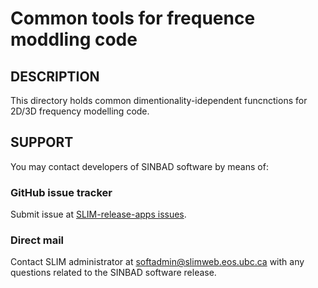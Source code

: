 # Common tools for frequence moddling code
##  DESCRIPTION
 This directory holds common dimentionality-idependent funcnctions for 2D/3D frequency modelling code. 
##  SUPPORT
 You may contact developers of SINBAD software by means of:
### GitHub issue tracker
 Submit issue at [SLIM-release-apps issues](https://github.com/SINBADconsortium/SLIM-release-apps/issues).
###  Direct mail
 Contact SLIM administrator at softadmin@slimweb.eos.ubc.ca with any
 questions related to the SINBAD software release.
